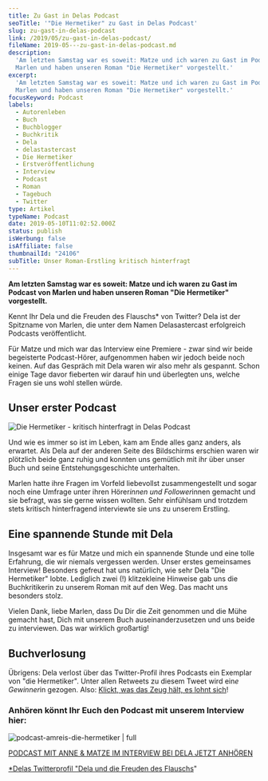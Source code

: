 ```yaml
---
title: Zu Gast in Delas Podcast
seoTitle: '"Die Hermetiker" zu Gast in Delas Podcast'
slug: zu-gast-in-delas-podcast
link: /2019/05/zu-gast-in-delas-podcast/
fileName: 2019-05---zu-gast-in-delas-podcast.md
description:
  'Am letzten Samstag war es soweit: Matze und ich waren zu Gast im Podcast von
  Marlen und haben unseren Roman "Die Hermetiker" vorgestellt.'
excerpt:
  'Am letzten Samstag war es soweit: Matze und ich waren zu Gast im Podcast von
  Marlen und haben unseren Roman "Die Hermetiker" vorgestellt.'
focusKeyword: Podcast
labels:
  - Autorenleben
  - Buch
  - Buchblogger
  - Buchkritik
  - Dela
  - delastastercast
  - Die Hermetiker
  - Erstveröffentlichung
  - Interview
  - Podcast
  - Roman
  - Tagebuch
  - Twitter
type: Artikel
typeName: Podcast
date: 2019-05-10T11:02:52.000Z
status: publish
isWerbung: false
isAffiliate: false
thumbnailId: "24106"
subTitle: Unser Roman-Erstling kritisch hinterfragt
---
```


<strong>Am letzten Samstag war es soweit: Matze und ich waren zu Gast im Podcast
von Marlen und haben unseren Roman "Die Hermetiker" vorgestellt.</strong>

Kennt Ihr Dela und die Freuden des Flauschs\* von Twitter? Dela ist der
Spitzname von Marlen, die unter dem Namen Delasastercast erfolgreich Podcasts
veröffentlicht.

Für Matze und mich war das Interview eine Premiere - zwar sind wir beide
begeisterte Podcast-Hörer, aufgenommen haben wir jedoch beide noch keinen. Auf
das Gespräch mit Dela waren wir also mehr als gespannt. Schon einige Tage davor
fieberten wir darauf hin und überlegten uns, welche Fragen sie uns wohl stellen
würde.

## Unser erster Podcast

![Die Hermetiker - kritisch hinterfragt in Delas Podcast](http://cardamonchai.com/wp-content/uploads/2019/04/2019-03-31-die-hermetiker-11-400x533.jpg)

Und wie es immer so ist im Leben, kam am Ende alles ganz anders, als erwartet.
Als Dela auf der anderen Seite des Bildschirms erschien waren wir plötzlich
beide ganz ruhig und konnten uns gemütlich mit ihr über unser Buch und seine
Entstehungsgeschichte unterhalten.

Marlen hatte ihre Fragen im Vorfeld liebevollst zusammengestellt und sogar noch
eine Umfrage unter ihren Hörer<em>innen und Follower</em>innen gemacht und sie
befragt, was sie gerne wissen wollten. Sehr einfühlsam und trotzdem stets
kritisch hinterfragend interviewte sie uns zu unserem Erstling.

## Eine spannende Stunde mit Dela

Insgesamt war es für Matze und mich ein spannende Stunde und eine tolle
Erfahrung, die wir niemals vergessen werden. Unser erstes gemeinsames Interview!
Besonders gefreut hat uns natürlich, wie sehr Dela "Die Hermetiker" lobte.
Lediglich zwei (!) klitzekleine Hinweise gab uns die Buchkritikerin zu unserem
Roman mit auf den Weg. Das macht uns besonders stolz.

Vielen Dank, liebe Marlen, dass Du Dir die Zeit genommen und die Mühe gemacht
hast, Dich mit unserem Buch auseinanderzusetzen und uns beide zu interviewen.
Das war wirklich großartig!

## Buchverlosung

Übrigens: Dela verlost über das Twitter-Profil ihres Podcasts ein Exemplar von
"die Hermetiker". Unter allen Retweets zu diesem Tweet wird ein<em>e
Gewinner</em>in gezogen. Also:
<a href="https://twitter.com/DelasasterCast" target="_blank" rel="noopener">Klickt,
was das Zeug hält, es lohnt sich</a>!

### Anhören könnt Ihr Euch den Podcast mit unserem Interview hier:

![podcast-amreis-die-hermetiker | full](http://cardamonchai.com/wp-content/uploads/2019/05/die-hemetiker-amreis-podcast.png)

<a href="http://www.delasastercast.de/podcast/dc-074-buchclub-spezial-amreis/" target="_blank" rel="noopener">PODCAST
MIT ANNE &amp; MATZE IM INTERVIEW BEI DELA JETZT ANHÖREN</a>
<a href="http://www.delasastercast.de/podcast/dc-074-buchclub-spezial-amreis/" target="_blank" rel="noopener">

\*Delas Twitterprofil
"<a href="https://twitter.com/Delanji" target="_blank" rel="noopener">Dela und
die Freuden des Flauschs</a>"
